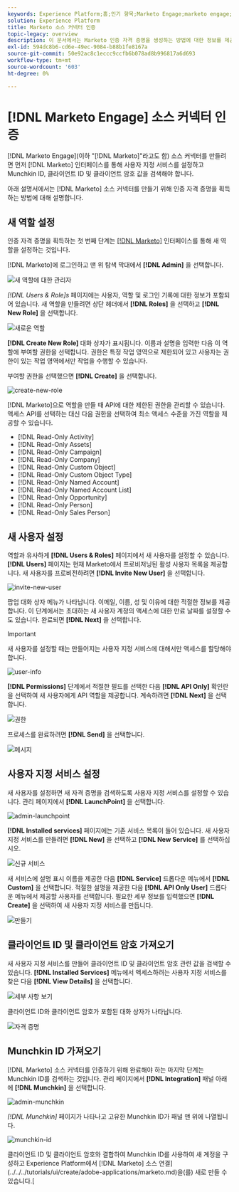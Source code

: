 ```yaml
---
keywords: Experience Platform;홈;인기 항목;Marketo Engage;marketo engage;marketo
solution: Experience Platform
title: Marketo 소스 커넥터 인증
topic-legacy: overview
description: 이 문서에서는 Marketo 인증 자격 증명을 생성하는 방법에 대한 정보를 제공합니다.
exl-id: 594dc8b6-cd6e-49ec-9084-b88b1fe8167a
source-git-commit: 50e92ac8c1eccc9ccfb6b078ad8b996817a6d693
workflow-type: tm+mt
source-wordcount: '603'
ht-degree: 0%

---
```


# [!DNL Marketo Engage] 소스 커넥터 인증

[!DNL Marketo Engage](이하 &quot;[!DNL Marketo]&quot;라고도 함) 소스 커넥터를 만들려면 먼저 [!DNL Marketo] 인터페이스를 통해 사용자 지정 서비스를 설정하고 Munchkin ID, 클라이언트 ID 및 클라이언트 암호 값을 검색해야 합니다.

아래 설명서에서는 [!DNL Marketo] 소스 커넥터를 만들기 위해 인증 자격 증명을 획득하는 방법에 대해 설명합니다.

## 새 역할 설정

인증 자격 증명을 획득하는 첫 번째 단계는 [[!DNL Marketo]](https://app-sjint.marketo.com/#MM0A1) 인터페이스를 통해 새 역할을 설정하는 것입니다.

[!DNL Marketo]에 로그인하고 맨 위 탐색 막대에서 **[!DNL Admin]** 을 선택합니다.

![새 역할에 대한 관리자](../images/marketo/home.png)

*[!DNL Users & Role]s* 페이지에는 사용자, 역할 및 로그인 기록에 대한 정보가 포함되어 있습니다. 새 역할을 만들려면 상단 헤더에서 **[!DNL Roles]** 을 선택하고 **[!DNL New Role]** 을 선택합니다.

![새로운 역할](../images/marketo/new-role.png)

**[!DNL Create New Role]** 대화 상자가 표시됩니다. 이름과 설명을 입력한 다음 이 역할에 부여할 권한을 선택합니다. 권한은 특정 작업 영역으로 제한되어 있고 사용자는 권한이 있는 작업 영역에서만 작업을 수행할 수 있습니다.

부여할 권한을 선택했으면 **[!DNL Create]** 을 선택합니다.

![create-new-role](../images/marketo/create-new-role.png)

[!DNL Marketo]으로 역할을 만들 때 API에 대한 제한된 권한을 관리할 수 있습니다. 액세스 API를 선택하는 대신 다음 권한을 선택하여 최소 액세스 수준을 가진 역할을 제공할 수 있습니다.

* [!DNL Read-Only Activity]
* [!DNL Read-Only Assets]
* [!DNL Read-Only Campaign]
* [!DNL Read-Only Company]
* [!DNL Read-Only Custom Object]
* [!DNL Read-Only Custom Object Type]
* [!DNL Read-Only Named Account]
* [!DNL Read-Only Named Account List]
* [!DNL Read-Only Opportunity]
* [!DNL Read-Only Person]
* [!DNL Read-Only Sales Person]

## 새 사용자 설정

역할과 유사하게 **[!DNL Users & Roles]** 페이지에서 새 사용자를 설정할 수 있습니다. **[!DNL Users]** 페이지는 현재 Marketo에서 프로비저닝된 활성 사용자 목록을 제공합니다. 새 사용자를 프로비전하려면 **[!DNL Invite New User]** 을 선택합니다.

![invite-new-user](../images/marketo/invite-new-user.png)

팝업 대화 상자 메뉴가 나타납니다. 이메일, 이름, 성 및 이유에 대한 적절한 정보를 제공합니다. 이 단계에서는 초대하는 새 사용자 계정의 액세스에 대한 만료 날짜를 설정할 수도 있습니다. 완료되면 **[!DNL Next]** 을 선택합니다.

>[!IMPORTANT]
>
>새 사용자를 설정할 때는 만들어지는 사용자 지정 서비스에 대해서만 액세스를 할당해야 합니다.

![user-info](../images/marketo/new-user-info.png)

**[!DNL Permissions]** 단계에서 적절한 필드를 선택한 다음 **[!DNL API Only]** 확인란을 선택하여 새 사용자에게 API 역할을 제공합니다. 계속하려면 **[!DNL Next]** 을 선택합니다.

![권한](../images/marketo/permissions.png)

프로세스를 완료하려면 **[!DNL Send]** 을 선택합니다.

![메시지](../images/marketo/message.png)

## 사용자 지정 서비스 설정

새 사용자를 설정하면 새 자격 증명을 검색하도록 사용자 지정 서비스를 설정할 수 있습니다. 관리 페이지에서 **[!DNL LaunchPoint]** 을 선택합니다.

![admin-launchpoint](../images/marketo/admin-launchpoint.png)

**[!DNL Installed services]** 페이지에는 기존 서비스 목록이 들어 있습니다. 새 사용자 지정 서비스를 만들려면 **[!DNL New]** 을 선택하고 **[!DNL New Service]** 를 선택하십시오.

![신규 서비스](../images/marketo/new-service.png)

새 서비스에 설명 표시 이름을 제공한 다음 **[!DNL Service]** 드롭다운 메뉴에서 **[!DNL Custom]** 을 선택합니다. 적절한 설명을 제공한 다음 **[!DNL API Only User]** 드롭다운 메뉴에서 제공할 사용자를 선택합니다. 필요한 세부 정보를 입력했으면 **[!DNL Create]** 을 선택하여 새 사용자 지정 서비스를 만듭니다.

![만들기](../images/marketo/create.png)

## 클라이언트 ID 및 클라이언트 암호 가져오기

새 사용자 지정 서비스를 만들어 클라이언트 ID 및 클라이언트 암호 관련 값을 검색할 수 있습니다. **[!DNL Installed Services]** 메뉴에서 액세스하려는 사용자 지정 서비스를 찾은 다음 **[!DNL View Details]** 을 선택합니다.

![세부 사항 보기](../images/marketo/view-details.png)

클라이언트 ID와 클라이언트 암호가 포함된 대화 상자가 나타납니다.

![자격 증명](../images/marketo/credentials.png)

## Munchkin ID 가져오기

[!DNL Marketo] 소스 커넥터를 인증하기 위해 완료해야 하는 마지막 단계는 Munchkin ID를 검색하는 것입니다. 관리 페이지에서 **[!DNL Integration]** 패널 아래에 **[!DNL Munchkin]** 을 선택합니다.

![admin-munchkin](../images/marketo/admin-munchkin.png)

*[!DNL Munchkin]* 페이지가 나타나고 고유한 Munchkin ID가 패널 맨 위에 나열됩니다.

![munchkin-id](../images/marketo/munchkin-id.png)

클라이언트 ID 및 클라이언트 암호와 결합하여 Munchkin ID를 사용하여 새 계정을 구성하고 Experience Platform에서  [!DNL Marketo] 소스 연결](../../../tutorials/ui/create/adobe-applications/marketo.md)을(를) 새로 만들 수 있습니다.[
